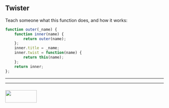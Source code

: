 ## Twister

Teach someone what this function does, and how it works:

```js
function outer(_name) {
	function inner(name) {
		return outer(name);
	};
	inner.title = _name;
	inner.twist = function(name) {
		return this(name);
	};
	return inner;
};
```


___
___
### <a href="http://elewa.education/blog" target="_blank"><img src="https://user-images.githubusercontent.com/18554853/34921062-506450ae-f97d-11e7-875f-6feeb26ad72d.png" width="100" height="40"/></a>